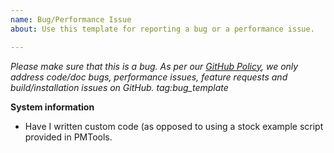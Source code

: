 ```yaml
---
name: Bug/Performance Issue
about: Use this template for reporting a bug or a performance issue.

---
```


<em>Please make sure that this is a bug. As per our [GitHub Policy][1], we only address code/doc bugs, performance issues, feature requests and build/installation issues on GitHub. tag:bug_template</em>

**System information**
- Have I written custom code (as opposed to using a stock example script provided in PMTools.

[1]: blob/master/ISSUES.md
